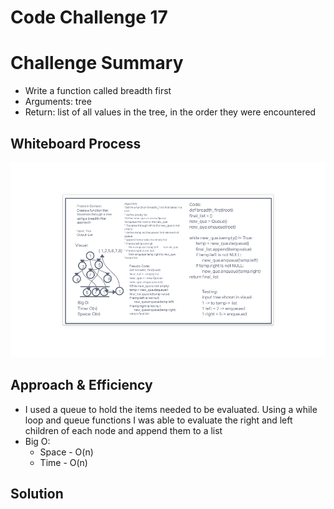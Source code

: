 # Code Challenge 17

# Challenge Summary

- Write a function called breadth first
- Arguments: tree
- Return: list of all values in the tree, in the order they were encountered

## Whiteboard Process

![White-Board](breadth.png)

## Approach & Efficiency

- I used a queue to hold the items needed to be evaluated. Using a while loop and queue functions I was able to evaluate the right and left children of each node and append them to a list
- Big O:
  - Space - O(n)
  - Time - O(n)

## Solution
<!-- Show how to run your code, and examples of it in action -->